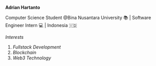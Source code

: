 **Adrian Hartanto**

Computer Science Student @Bina Nusantara University 📚 | Software Engineer Intern 💻 | Indonesia 🇮🇩

*Interests*
1. *Fullstack Development*
2. *Blockchain*
3. *Web3 Technology*
